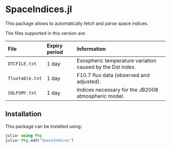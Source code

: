SpaceIndices.jl
===============

This package allows to automatically fetch and parse space indices.

The files supported in this version are:

| File            | Expiry period      | Information                                                 |
|:----------------|:-------------------|:------------------------------------------------------------|
| `DTCFILE.txt`   | 1 day              | Exospheric temperature variation caused by the Dst index.   |
| `fluxtable.txt` | 1 day              | F10.7 flux data (observed and adjusted).                    |
| `SOLFSMY.txt`   | 1 day              | Indices necessary for the JB2008 atmospheric model.         |

## Installation

This package can be installed using:

``` julia
julia> using Pkg
julia> Pkg.add("SpaceIndices")
```
